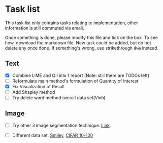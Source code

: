 # Task list

This task list only contains tasks relating to implementation, other information is still commuted via email.

Once something is done, please modify this file and tick on the box. To see how, download the markdown file. New task could be added, but do not delete any once done. If something's wrong, use strikethrough ~~this~~ instead.
## Text
- [x] Combine LIME and QII into 1 report (Note: still there are TODOs left)
- [ ] Reformulate main method's formulation of Quantity of Interest
- [x] Fix Visualization of Result
- [ ] Add Shapley method
- [ ] Try delete word method overall data set(Vinh)

## Image
- [ ] Try other 3 image segmentation technique. [Link](http://scikit-image.org/docs/dev/auto_examples/segmentation/plot_segmentations.html#id3}).
- [ ] Different data set. [Smiley](), [CIFAR 10-100](https://www.cs.toronto.edu/~kriz/cifar.html)

